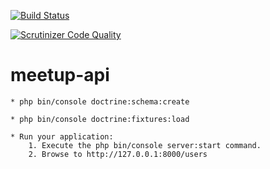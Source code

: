[![Build Status](https://travis-ci.org/snoek09/meetup-api.svg?branch=master)](https://travis-ci.org/snoek09/meetup-api)

[![Scrutinizer Code Quality](https://scrutinizer-ci.com/g/snoek09/meetup-api/badges/quality-score.png?b=master)](https://scrutinizer-ci.com/g/snoek09/meetup-api/?branch=master)

meetup-api
==========

    * php bin/console doctrine:schema:create
    
    * php bin/console doctrine:fixtures:load

    * Run your application:
        1. Execute the php bin/console server:start command.
        2. Browse to http://127.0.0.1:8000/users
